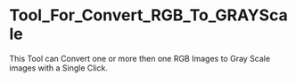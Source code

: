 # Tool_For_Convert_RGB_To_GRAYScale
 This Tool can Convert one or more then one RGB Images to Gray Scale images with a Single Click.
 
